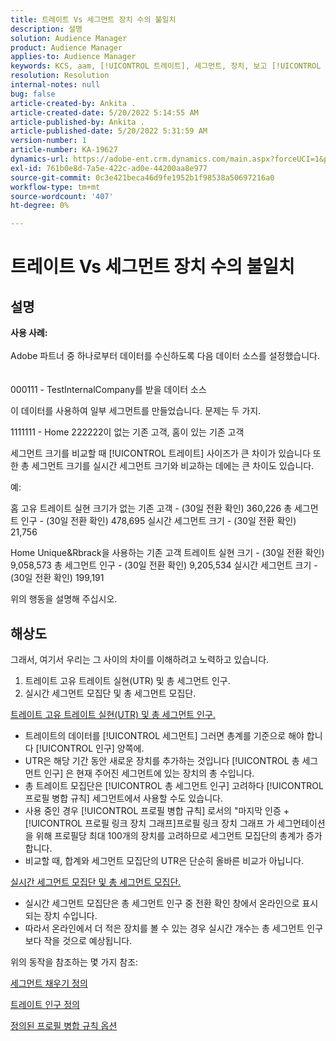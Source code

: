 ```yaml
---
title: 트레이트 Vs 세그먼트 장치 수의 불일치
description: 설명
solution: Audience Manager
product: Audience Manager
applies-to: Audience Manager
keywords: KCS, aam, [!UICONTROL 트레이트], 세그먼트, 장치, 보고 [!UICONTROL 고유 트레이트] 실현, 총 세그먼트 인구, 실시간 세그먼트 인구, 총 트레이트 인구
resolution: Resolution
internal-notes: null
bug: false
article-created-by: Ankita .
article-created-date: 5/20/2022 5:14:55 AM
article-published-by: Ankita .
article-published-date: 5/20/2022 5:31:59 AM
version-number: 1
article-number: KA-19627
dynamics-url: https://adobe-ent.crm.dynamics.com/main.aspx?forceUCI=1&pagetype=entityrecord&etn=knowledgearticle&id=3e2305c7-fbd7-ec11-a7b5-000d3a3ade0f
exl-id: 761b0e8d-7a5e-422c-ad0e-44200aa8e977
source-git-commit: 0c3e421beca46d9fe1952b1f98538a50697216a0
workflow-type: tm+mt
source-wordcount: '407'
ht-degree: 0%

---
```


# 트레이트 Vs 세그먼트 장치 수의 불일치

## 설명

<b>사용 사례:</b><br><br>Adobe 파트너 중 하나로부터 데이터를 수신하도록 다음 데이터 소스를 설정했습니다.<br><br><br>
000111 - TestInternalCompany를 받을 데이터 소스

이 데이터를 사용하여 일부 세그먼트를 만들었습니다. 문제는 두 가지.

1111111 - Home 222222이 없는 기존 고객, 홈이 있는 기존 고객

세그먼트 크기를 비교할 때 [!UICONTROL 트레이트] 사이즈가 큰 차이가 있습니다 또한 총 세그먼트 크기를 실시간 세그먼트 크기와 비교하는 데에는 큰 차이도 있습니다.

예:

홈 고유 트레이트 실현 크기가 없는 기존 고객 - (30일 전환 확인) 360,226 총 세그먼트 인구 - (30일 전환 확인) 478,695 실시간 세그먼트 크기 - (30일 전환 확인) 21,756

Home Unique&amp;Rbrack을 사용하는 기존 고객 트레이트 실현 크기 - (30일 전환 확인) 9,058,573 총 세그먼트 인구 - (30일 전환 확인) 9,205,534 실시간 세그먼트 크기 - (30일 전환 확인) 199,191



위의 행동을 설명해 주십시오.


## 해상도


그래서, 여기서 우리는 그 사이의 차이를 이해하려고 노력하고 있습니다.
1. 트레이트 고유 트레이트 실현(UTR) 및 총 세그먼트 인구.
2. 실시간 세그먼트 모집단 및 총 세그먼트 모집단.



<u>트레이트 고유 트레이트 실현(UTR) 및 총 세그먼트 인구.</u>

- 트레이트의 데이터를 [!UICONTROL 세그먼트] 그러면 총계를 기준으로 해야 합니다 [!UICONTROL 인구] 양쪽에.
- UTR은 해당 기간 동안 새로운 장치를 추가하는 것입니다 [!UICONTROL 총 세그먼트 인구] 은 현재 주어진 세그먼트에 있는 장치의 총 수입니다.
- 총 트레이트 모집단은 [!UICONTROL 총 세그먼트 인구] 고려하다 [!UICONTROL 프로필 병합 규칙] 세그먼트에서 사용할 수도 있습니다.
- 사용 중인 경우 [!UICONTROL 프로필 병합 규칙] 로서의 &quot;마지막 인증 + [!UICONTROL 프로필 링크 장치 그래프]프로필 링크 장치 그래프 가 세그먼테이션을 위해 프로필당 최대 100개의 장치를 고려하므로 세그먼트 모집단의 총계가 증가합니다.
- 비교할 때, 합계와 세그먼트 모집단의 UTR은 단순히 올바른 비교가 아닙니다.




<u>실시간 세그먼트 모집단 및 총 세그먼트 모집단.</u>

- 실시간 세그먼트 모집단은 총 세그먼트 인구 중 전환 확인 창에서 온라인으로 표시되는 장치 수입니다.
- 따라서 온라인에서 더 적은 장치를 볼 수 있는 경우 실시간 개수는 총 세그먼트 인구보다 작을 것으로 예상됩니다.




위의 동작을 참조하는 몇 가지 참조:

[세그먼트 채우기 정의](https://experienceleague.adobe.com/docs/audience-manager/user-guide/features/segments/segment-builder-data.html?lang=en)

[트레이트 인구 정의](https://experienceleague.adobe.com/docs/audience-manager/user-guide/features/traits/trait-details-page.html?lang=en)

[정의된 프로필 병합 규칙 옵션](https://experienceleague.adobe.com/docs/audience-manager/user-guide/features/profile-merge-rules/merge-rule-definitions.html?lang=en)
